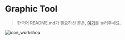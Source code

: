 # Graphic Tool
> 한국어 README.md가 필요하신 분은, [여기](https://github.com/diayoak/Graphic-Tool)를 눌러주세요.

![icon_workshop](https://user-images.githubusercontent.com/50132941/68672300-a46b1000-0594-11ea-8f43-c99f509fd908.png)
